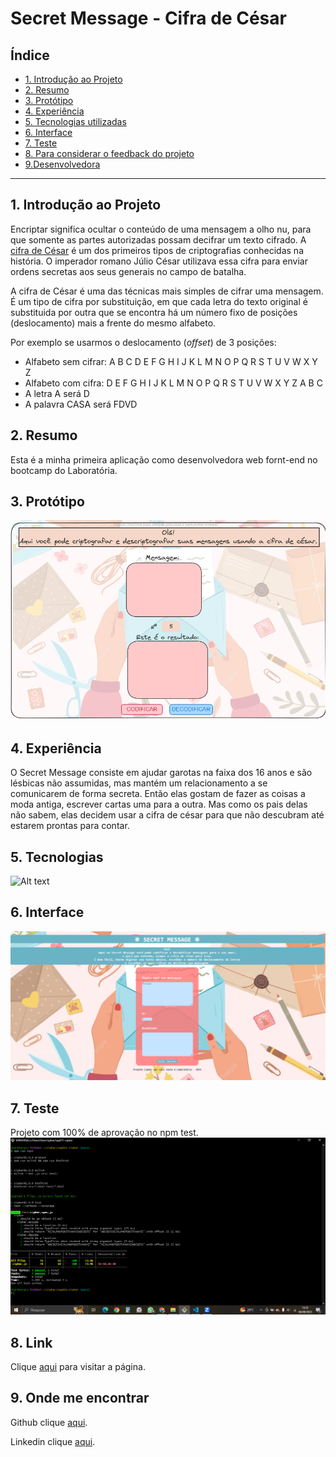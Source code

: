 # Secret Message - Cifra de César

## Índice

* [1. Introdução ao Projeto](#1-Introdução)
* [2. Resumo](#2-Resumo)
* [3. Protótipo](#3-protótipo)
* [4. Experiência](#4-experiência)
* [5. Tecnologias utilizadas](#6-tecnologias-utilizadas)
* [6. Interface](#7-interface)
* [7. Teste](#8-teste)
* [8. Para considerar o feedback do projeto](#9-para-considerar-o-feedback-do-projeto)
* [9.Desenvolvedora](#10-desenvolvedora)

***

## 1. Introdução ao Projeto

Encriptar significa ocultar o conteúdo de uma mensagem a olho nu,
para que somente as partes autorizadas possam decifrar um texto cifrado.
A [cifra de César](https://pt.wikipedia.org/wiki/Cifra_de_C%C3%A9sar)
é um dos primeiros tipos de criptografias conhecidas na história.
O imperador romano Júlio César utilizava essa cifra para enviar
ordens secretas aos seus generais no campo de batalha.

A cifra de César é uma das técnicas mais simples de cifrar uma mensagem. É um
tipo de cifra por substituição, em que cada letra do texto original é
substituida por outra que se encontra há um número fixo de posições
(deslocamento) mais a frente do mesmo alfabeto.

Por exemplo se usarmos o deslocamento (_offset_) de 3 posições:

* Alfabeto sem cifrar: A B C D E F G H I J K L M N O P Q R S T U V W X Y Z
* Alfabeto com cifra:  D E F G H I J K L M N O P Q R S T U V W X Y Z A B C
* A letra A será D
* A palavra CASA será FDVD

## 2. Resumo

Esta é a minha primeira aplicação como desenvolvedora web fornt-end no bootcamp do Laboratória.

## 3. Protótipo

![Alt text](Protótipo.png)

## 4. Experiência

O Secret Message consiste em ajudar garotas na faixa dos 16 anos e são lésbicas não assumidas, mas mantém um relacionamento a se comunicarem de forma secreta. Então elas gostam de fazer as coisas a moda antiga, escrever cartas uma para a outra. Mas como os pais delas não sabem, elas decidem usar a cifra de césar para que não descubram até estarem prontas para contar.

## 5. Tecnologias

![Alt text](html5-logo-31816.png)

## 6. Interface

![Alt text](Projeto.png)

## 7. Teste
Projeto com 100% de aprovação no npm test.
![Alt text](Test.png)

## 8. Link

Clique [aqui](https://laiscosta25.github.io/SAP011-cipher/) para visitar a página.

## 9. Onde me encontrar

Github clique [aqui](https://laiscosta25.github.io/).

Linkedin clique [aqui](https://www.linkedin.com/in/la%C3%ADs-costa-859084265/).